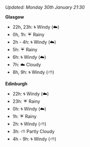 *Updated: Monday 30th January 21:30*

**Glasgow**

* 22h, 23h: :cyclone: Windy (:cloud:)
* 0h, 1h: :umbrella: Rainy
* 2h - 4h: :cyclone: Windy (:cloud:)
* 5h: :umbrella: Rainy
* 6h: :cyclone: Windy (:cloud:)
* 7h: :cloud: Cloudy
* 8h, 9h: :cyclone: Windy (:partly_sunny:)

**Edinburgh**

* 22h: :cyclone: Windy (:cloud:)
* 23h: :umbrella: Rainy
* 0h: :cyclone: Windy (:cloud:)
* 1h: :umbrella: Rainy
* 2h: :cyclone: Windy (:partly_sunny:)
* 3h: :partly_sunny: Partly Cloudy
* 4h - 9h: :cyclone: Windy (:partly_sunny:)
